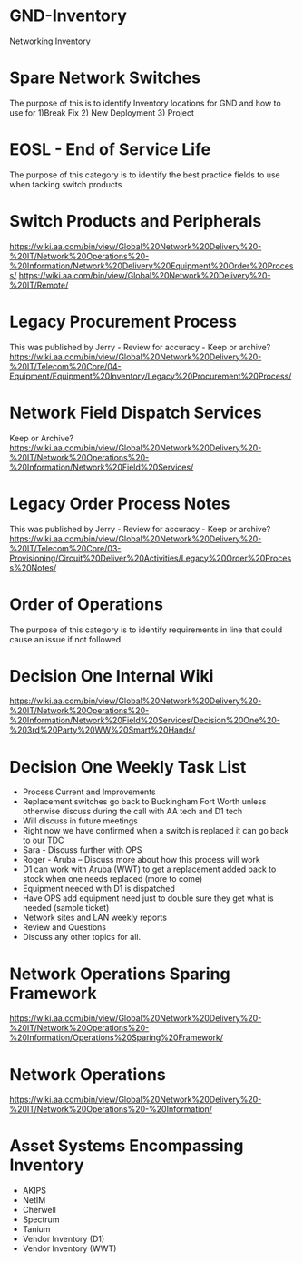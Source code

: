 # GND-Inventory
Networking Inventory

# Spare Network Switches
The purpose of this is to identify Inventory locations for GND and how to use for 1)Break Fix 2) New Deployment 3) Project

# EOSL - End of Service Life
The purpose of this category is to identify the best practice fields to use when tacking switch products

# Switch Products and Peripherals
https://wiki.aa.com/bin/view/Global%20Network%20Delivery%20-%20IT/Network%20Operations%20-%20Information/Network%20Delivery%20Equipment%20Order%20Process/
https://wiki.aa.com/bin/view/Global%20Network%20Delivery%20-%20IT/Remote/

# Legacy Procurement Process
This was published by Jerry - Review for accuracy - Keep or archive?  https://wiki.aa.com/bin/view/Global%20Network%20Delivery%20-%20IT/Telecom%20Core/04-Equipment/Equipment%20Inventory/Legacy%20Procurement%20Process/

# Network Field Dispatch Services
Keep or Archive?  https://wiki.aa.com/bin/view/Global%20Network%20Delivery%20-%20IT/Network%20Operations%20-%20Information/Network%20Field%20Services/

# Legacy Order Process Notes
This was published by Jerry - Review for accuracy - Keep or archive?  https://wiki.aa.com/bin/view/Global%20Network%20Delivery%20-%20IT/Telecom%20Core/03-Provisioning/Circuit%20Deliver%20Activities/Legacy%20Order%20Process%20Notes/

# Order of Operations
The purpose of this category is to identify requirements in line that could cause an issue if not followed

# Decision One Internal Wiki
https://wiki.aa.com/bin/view/Global%20Network%20Delivery%20-%20IT/Network%20Operations%20-%20Information/Network%20Field%20Services/Decision%20One%20-%203rd%20Party%20WW%20Smart%20Hands/

# Decision One Weekly Task List
* Process Current and Improvements
* Replacement switches go back to Buckingham Fort Worth unless otherwise discuss during the call with AA tech and D1 tech
* Will discuss in future meetings
* Right now we have confirmed when a switch is replaced it can go back to our TDC
* Sara - Discuss further with OPS
* Roger - Aruba – Discuss more about how this process will work
* D1 can work with Aruba (WWT) to get a replacement added back to stock when one needs replaced (more to come) 
* Equipment needed with D1 is dispatched
* Have OPS add equipment need just to double sure they get what is needed (sample ticket)
* Network sites and LAN weekly reports
* Review and Questions
* Discuss any other topics for all. 

# Network Operations Sparing Framework
https://wiki.aa.com/bin/view/Global%20Network%20Delivery%20-%20IT/Network%20Operations%20-%20Information/Operations%20Sparing%20Framework/

# Network Operations
https://wiki.aa.com/bin/view/Global%20Network%20Delivery%20-%20IT/Network%20Operations%20-%20Information/

# Asset Systems Encompassing Inventory
* AKIPS
* NetIM
* Cherwell
* Spectrum
* Tanium
* Vendor Inventory (D1)
* Vendor Inventory (WWT)
